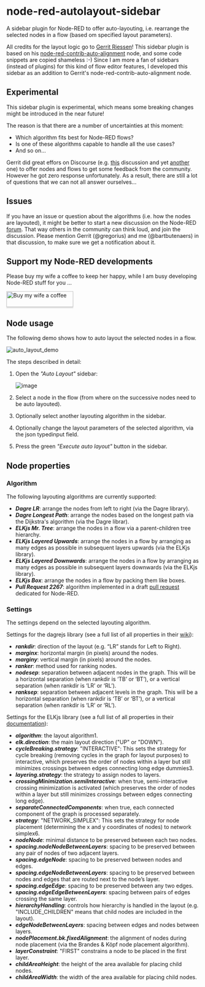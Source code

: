 # node-red-autolayout-sidebar
A sidebar plugin for Node-RED to offer auto-layouting, i.e. rearrange the selected nodes in a flow (based om specified layout parameters).

All credits for the layout logic go to [Gerrit Riessen](https://github.com/gorenje)!  This sidebar plugin is based on his [node-red-contrib-auto-alignment](https://github.com/gorenje/node-red-contrib-auto-alignment) node, and some code snippets are copied shameless :-)
Since I am more a fan of sidebars (instead of plugins) for this kind of flow editor features, I developed this sidebar as an addition to Gerrit's node-red-contrib-auto-alignment node.

## Experimental
This sidebar plugin is experimental, which means some breaking changes might be introduced in the near future!

The reason is that there are a number of uncertainties at this moment:
+ Which algorithm fits best for Node-RED flows?
+ Is one of these algorithms capable to handle all the use cases?
+ And so on...

Gerrit did great effors on Discourse (e.g. [this](https://discourse.nodered.org/t/noisecraft-anyone-heard-of-it/79813/32) discussion and yet [another](https://discourse.nodered.org/t/node-red-auto-layouting-using-elkjs-dagre/81052) one) to offer nodes and flows to get some feedback from the community.  However he got zero response unfortunately.  As a result, there are still a lot of questions that we can not all answer ourselves...

## Issues
If you have an issue or question about the algorithms (i.e. how the nodes are layouted), it might be better to start a new discussion on the Node-RED [forum](https://discourse.nodered.org/).  That way others in the community can think loud, and join the discussion.  Please mention Gerrit (@gregorius) and me (@bartbutenaers) in that discussion, to make sure we get a notification about it.

## Support my Node-RED developments
Please buy my wife a coffee to keep her happy, while I am busy developing Node-RED stuff for you ...

<a href="https://www.buymeacoffee.com/bartbutenaers" target="_blank"><img src="https://www.buymeacoffee.com/assets/img/custom_images/orange_img.png" alt="Buy my wife a coffee" style="height: 41px !important;width: 174px !important;box-shadow: 0px 3px 2px 0px rgba(190, 190, 190, 0.5) !important;-webkit-box-shadow: 0px 3px 2px 0px rgba(190, 190, 190, 0.5) !important;" ></a>

## Node usage
The following demo shows how to auto layout the selected nodes in a flow.

![auto_layout_demo](https://github.com/bartbutenaers/node-red-autolayout-sidebar/assets/14224149/c439f7e0-6329-49e0-8a31-1dfbdc6d8ba0)

The steps described in detail:

1. Open the *"Auto Layout"* sidebar:

   ![image](https://github.com/bartbutenaers/node-red-autolayout-sidebar/assets/14224149/c0a82158-20db-4e1a-896c-0be124b36ba6)

2. Select a node in the flow (from where on the successive nodes need to be auto layouted).

3. Optionally select another layouting algorithm in the sidebar.

4. Optionally change the layout parameters of the selected algorithm, via the json typedinput field.

5. Press the green *"Execute auto layout"* button in the sidebar.

## Node properties

### Algorithm
The following layouting algorithms are currently supported:
+ ***Dagre LR***: arrange the nodes from left to right (via the Dagre library).
+ ***Dagre Longest Path***: arrange the nodes based on the longest path via the Dijkstra's algorithm (via the Dagre librar).
+ ***ELKjs Mr. Tree***: arrange the nodes in a flow via a parent-children tree hierarchy.
+ ***ELKjs Layered Upwards***: arrange the nodes in a flow by arranging as many edges as possible in subsequent layers upwards (via the ELKjs library).
+ ***ELKjs Layered Downwards***: arrange the nodes in a flow by arranging as many edges as possible in subsequent layers downwards (via the ELKjs library).
+ ***ELKjs Box***: arrange the nodes in a flow by packing them like boxes.
+ ***Pull Request 2267***: algorithm implemented in a draft [pull request](https://github.com/node-red/node-red/pull/2267) dedicated for Node-RED.

### Settings
The settings depend on the selected layouting algorithm.

Settings for the dagrejs library (see a full list of all properties in their [wiki](https://github.com/dagrejs/dagre/wiki#configuring-the-layout)):
+ ***rankdir***: direction of the layout (e.g. “LR” stands for Left to Right).
+ ***marginx***: horizontal margin (in pixels) around the nodes.
+ ***marginy***: vertical margin (in pixels) around the nodes.
+ ***ranker***: method used for ranking nodes.
+ ***nodesep***: separation between adjacent nodes in the graph. This will be a horizontal separation (when rankdir is ‘TB’ or ‘BT’), or a vertical separation (when rankdir is ‘LR’ or ‘RL’).
+ ***ranksep***: separation between adjacent levels in the graph. This will be a horizontal separation (when rankdir is ‘TB’ or ‘BT’), or a vertical separation (when rankdir is ‘LR’ or ‘RL’).


Settings for the ELKjs library (see a full list of all properties in their [documentation](https://eclipse.dev/elk/reference/options.html)):
+ ***algorithm***: the layout algorithm1.
+ ***elk.direction***: the main layout direction ("UP" or "DOWN").
+ ***cycleBreaking.strategy***: "INTERACTIVE": This sets the strategy for cycle breaking (removing cycles in the graph for layout purposes) to interactive, which preserves the order of nodes within a layer but still minimizes crossings between edges connecting long edge dummies3.
+ ***layering.strategy***: the strategy to assign nodes to layers.
+ ***crossingMinimization.semiInteractive***: when true, semi-interactive crossing minimization is activated (which preserves the order of nodes within a layer but still minimizes crossings between edges connecting long edge).
+ ***separateConnectedComponents***: when true, each connected component of the graph is processed separately.
+ ***strategy***: "NETWORK_SIMPLEX": This sets the strategy for node placement (determining the x and y coordinates of nodes) to network simplex6.
+ ***nodeNode***: minimal distance to be preserved between each two nodes.
+ ***spacing.nodeNodeBetweenLayers***: spacing to be preserved between any pair of nodes of two adjacent layers.
+ ***spacing.edgeNode***: spacing to be preserved between nodes and edges.
+ ***spacing.edgeNodeBetweenLayers***: spacing to be preserved between nodes and edges that are routed next to the node’s layer.
+ ***spacing.edgeEdge***: spacing to be preserved between any two edges.
+ ***spacing.edgeEdgeBetweenLayers***: spacing between pairs of edges crossing the same layer.
+ ***hierarchyHandling***: controls how hierarchy is handled in the layout (e.g. "INCLUDE_CHILDREN" means that child nodes are included in the layout).
+ ***edgeNodeBetweenLayers***: spacing between edges and nodes between layers.
+ ***nodePlacement.bk.fixedAlignment***: the alignment of nodes during node placement (via the Brandes & Köpf node placement algorithm).
+ ***layerConstraint***: "FIRST" constrains a node to be placed in the first layer.
+ ***childAreaHeight***: the height of the area available for placing child nodes.
+ ***childAreaWidth***: the width of the area available for placing child nodes.

